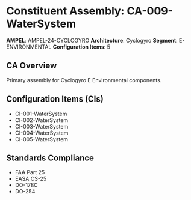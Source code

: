 # Constituent Assembly: CA-009-WaterSystem

**AMPEL**: AMPEL-24-CYCLOGYRO
**Architecture**: Cyclogyro
**Segment**: E-ENVIRONMENTAL
**Configuration Items**: 5

## CA Overview
Primary assembly for Cyclogyro E Environmental components.

## Configuration Items (CIs)
- CI-001-WaterSystem
- CI-002-WaterSystem
- CI-003-WaterSystem
- CI-004-WaterSystem
- CI-005-WaterSystem

## Standards Compliance
- FAA Part 25
- EASA CS-25
- DO-178C
- DO-254
